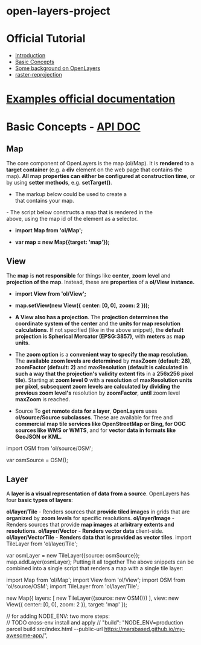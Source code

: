 # open-layers-project
# Official Tutorial
- [Introduction](https://openlayers.org/en/latest/doc/tutorials/bundle.html)
- [Basic Concepts](https://openlayers.org/en/latest/doc/tutorials/concepts.html)
- [Some background on OpenLayers](https://openlayers.org/en/latest/doc/tutorials/background.html)
- [raster-reprojection](https://openlayers.org/en/latest/doc/tutorials/raster-reprojection.html)
# [Examples official documentation](https://openlayers.org/en/latest/examples/)
# Basic Concepts - [API DOC](https://openlayers.org/en/latest/apidoc/)
## Map
The core component of OpenLayers is the map (ol/Map). It is **rendered** to a **target container** (e.g. a **div** element on the web page that contains the map). **All map properties can either be configured at construction time**, or by using **setter methods**, e.g. **setTarget()**.

- The markup below could be used to create a <div> that contains your map.

<div id="map" style="width: 100%, height: 400px"></div>
- The script below constructs a map that is rendered in the <div> above, using the map id of the element as a selector.

- **import Map from 'ol/Map';**

- **var map = new Map({target: 'map'});**

## View
The **map** is **not responsible** for things like **center**, **zoom level** and **projection of the map**. Instead, these are **properties** of a **ol/View instance.**

- **import View from 'ol/View';**

- **map.setView(new View({**
  **center: [0, 0],**
  **zoom: 2**
**}));**
- **A View also has a projection**. The **projection determines the coordinate system of the center** and the **units for map resolution calculations**. If not specified (like in the above snippet), the **default projection is Spherical Mercator (EPSG:3857)**, with **meters** as **map units**.

- The **zoom option** is a **convenient way to specify the map resolution**. The **available zoom levels are determined** by **maxZoom** **(default: 28)**, **zoomFactor (default: 2)** and **maxResolution (default is calculated in such a way that the projection's validity extent fits** in a **256x256 pixel tile**). Starting at **zoom level 0** with a **resolution** of **maxResolution units per pixel**, **subsequent zoom levels are calculated by dividing the previous zoom level's** resolution by **zoomFactor**, **until** zoom level **maxZoom** is reached.

- Source
To **get remote data for a layer**, **OpenLayers** uses **ol/source/Source subclasses**. These are available for free and **commercial map tile services like OpenStreetMap or Bing, for OGC sources like WMS or WMTS**, and for **vector data in formats like GeoJSON or KML.**

import OSM from 'ol/source/OSM';

var osmSource = OSM();
## Layer
A **layer is a visual representation of data from a source**. OpenLayers has four **basic types of layers**:

**ol/layer/Tile** - Renders sources that **provide tiled images** in grids that are **organized** by **zoom levels** for specific resolutions.
**ol/layer/Image** - Renders sources that provide **map images** at **arbitrary extents and resolutions**.
**ol/layer/Vector** - **Renders vector data** client-side.
**ol/layer/VectorTile** - **Renders data that is provided as vector tiles**.
import TileLayer from 'ol/layer/Tile';

var osmLayer = new TileLayer({source: osmSource});
map.addLayer(osmLayer);
Putting it all together
The above snippets can be combined into a single script that renders a map with a single tile layer:

import Map from 'ol/Map';
import View from 'ol/View';
import OSM from 'ol/source/OSM';
import TileLayer from 'ol/layer/Tile';

new Map({
  layers: [
    new TileLayer({source: new OSM()})
  ],
  view: new View({
    center: [0, 0],
    zoom: 2
  }),
  target: 'map'
});

// for adding NODE_ENV: two more steps:  
// TODO cross-env install and apply
// "build": "NODE_ENV=production parcel build src/index.html --public-url https://marsbased.github.io/my-awesome-app/",